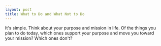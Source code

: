 ```yaml
---
layout: post
title: What to Do and What Not to Do
---
```


It's simple. Think about your purpose and mission in life. Of the things you plan to do today, which ones support your purpose and move you toward your mission? Which ones don't?